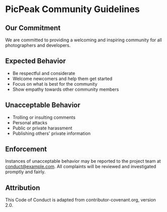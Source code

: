 # PicPeak Community Guidelines

## Our Commitment

We are committed to providing a welcoming and inspiring community for all photographers and developers.

## Expected Behavior

* Be respectful and considerate
* Welcome newcomers and help them get started
* Focus on what is best for the community
* Show empathy towards other community members

## Unacceptable Behavior

* Trolling or insulting comments
* Personal attacks
* Public or private harassment
* Publishing others' private information

## Enforcement

Instances of unacceptable behavior may be reported to the project team at conduct@example.com. All complaints will be reviewed and investigated promptly and fairly.

## Attribution

This Code of Conduct is adapted from contributor-covenant.org, version 2.0.